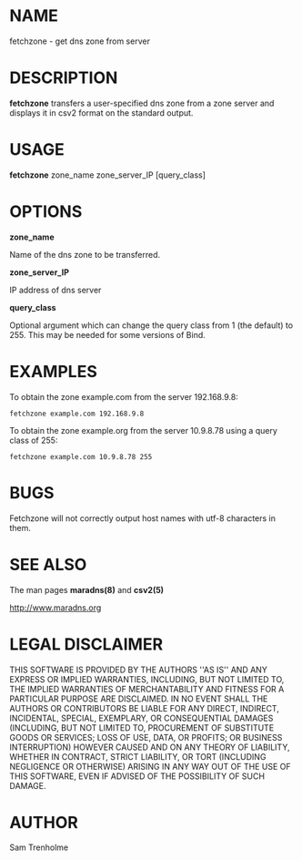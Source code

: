 # NAME

fetchzone - get dns zone from server 

# DESCRIPTION

**fetchzone** transfers a user-specified dns zone from a zone server 
and displays it in csv2 format on the standard output. 

# USAGE

**fetchzone** zone_name zone_server_IP [query_class] 

# OPTIONS

**zone_name** 

Name of the dns zone to be transferred. 

**zone_server_IP** 

IP address of dns server 

**query_class** 

Optional argument which can change the query class from 1 (the default) 
to 255. This may be needed for some versions of Bind. 

# EXAMPLES

To obtain the zone example.com from the server 192.168.9.8:

```
fetchzone example.com 192.168.9.8  
```

To obtain the zone example.org from the server 10.9.8.78 using a query 
class of 255:

```
fetchzone example.com 10.9.8.78 255 
```

# BUGS

Fetchzone will not correctly output host names with utf-8 characters in 
them. 

# SEE ALSO

The man pages **maradns(8)** and **csv2(5)** 

http://www.maradns.org

# LEGAL DISCLAIMER

THIS SOFTWARE IS PROVIDED BY THE AUTHORS ''AS IS'' AND ANY EXPRESS OR 
IMPLIED WARRANTIES, INCLUDING, BUT NOT LIMITED TO, THE IMPLIED 
WARRANTIES OF MERCHANTABILITY AND FITNESS FOR A PARTICULAR PURPOSE ARE 
DISCLAIMED. IN NO EVENT SHALL THE AUTHORS OR CONTRIBUTORS BE LIABLE FOR 
ANY DIRECT, INDIRECT, INCIDENTAL, SPECIAL, EXEMPLARY, OR CONSEQUENTIAL 
DAMAGES (INCLUDING, BUT NOT LIMITED TO, PROCUREMENT OF SUBSTITUTE GOODS 
OR SERVICES; LOSS OF USE, DATA, OR PROFITS; OR BUSINESS INTERRUPTION) 
HOWEVER CAUSED AND ON ANY THEORY OF LIABILITY, WHETHER IN CONTRACT, 
STRICT LIABILITY, OR TORT (INCLUDING NEGLIGENCE OR OTHERWISE) ARISING 
IN ANY WAY OUT OF THE USE OF THIS SOFTWARE, EVEN IF ADVISED OF THE 
POSSIBILITY OF SUCH DAMAGE. 

# AUTHOR

Sam Trenholme  

